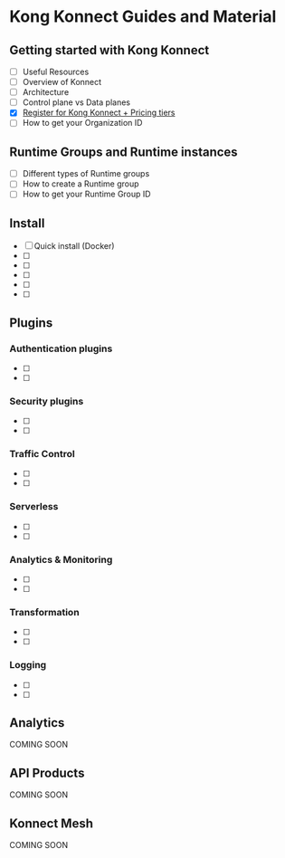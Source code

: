 # Kong Konnect Guides and Material

## Getting started with Kong Konnect

- [ ] Useful Resources
- [ ] Overview of Konnect
- [ ] Architecture
- [ ] Control plane vs Data planes
- [x] [Register for Kong Konnect + Pricing tiers](./getting-started/register-for-konnect/)
- [ ] How to get your Organization ID

## Runtime Groups and Runtime instances

- [ ] Different types of Runtime groups
- [ ] How to create a Runtime group
- [ ] How to get your Runtime Group ID

## Install

- [ ] Quick install (Docker)
- [ ] 
- [ ] 
- [ ] 
- [ ] 
- [ ] 

## Plugins


### Authentication plugins

- [ ] 
- [ ] 

### Security plugins

- [ ] 
- [ ] 

### Traffic Control

- [ ] 
- [ ] 

### Serverless

- [ ] 
- [ ] 

### Analytics & Monitoring

- [ ] 
- [ ] 

### Transformation

- [ ] 
- [ ] 

### Logging

- [ ] 
- [ ] 

## Analytics

COMING SOON

## API Products

COMING SOON

## Konnect Mesh

COMING SOON